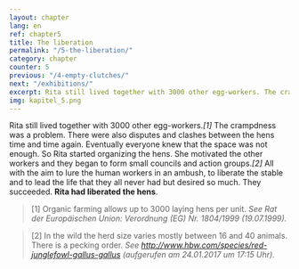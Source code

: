 ```yaml
---
layout: chapter
lang: en
ref: chapter5
title: The liberation
permalink: "/5-the-liberation/"
category: chapter
counter: 5
previous: "/4-empty-clutches/"
next: "/exhibitions/"
excerpt: Rita still lived together with 3000 other egg-workers. The crampdness was a problem ...
img: kapitel_5.png
---
```


Rita still lived together with 3000 other egg-workers._[1]_ The crampdness was a problem. There were also disputes and clashes between the hens time and time again. Eventually everyone knew that the space was not enough. So Rita started organizing the hens. She motivated the other workers and they began to form small councils and action groups._[2]_ All with the aim to lure the human workers in an ambush, to liberate the stable and to lead the life that they all never had but desired so much. They succeeded. **Rita had liberated the hens**.

> [1] Organic farming allows up to 3000 laying hens per unit.
_See Rat der Europäischen Union: Verordnung (EG) Nr. 1804/1999 (19.07.1999)._

> [2] In the wild the herd size varies mostly between 16 and 40 animals. There is a pecking order.
_See http://www.hbw.com/species/red-junglefowl-gallus-gallus (aufgerufen am 24.01.2017 um 17:15 Uhr)._
